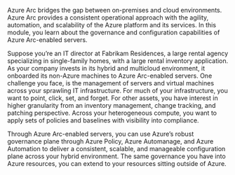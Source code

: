 Azure Arc bridges the gap between on-premises and cloud environments. Azure Arc provides a consistent operational approach with the agility, automation, and scalability of the Azure platform and its services. In this module, you learn about the governance and configuration capabilities of Azure Arc-enabled servers.

Suppose you’re an IT director at Fabrikam Residences, a large rental agency specializing in single-family homes, with a large rental inventory application. As your company invests in its hybrid and multicloud environment, it onboarded its non-Azure machines to Azure Arc-enabled servers. One challenge you face, is the management of servers and virtual machines across your sprawling IT infrastructure. For much of your infrastructure, you want to point, click, set, and forget. For other assets, you have interest in higher granularity from an inventory management, change tracking, and patching perspective. Across your heterogeneous compute, you want to apply sets of policies and baselines with visibility into compliance.

Through Azure Arc-enabled servers, you can use Azure’s robust governance plane through Azure Policy, Azure Automanage, and Azure Automation to deliver a consistent, scalable, and manageable configuration plane across your hybrid environment. The same governance you have into Azure resources, you can extend to your resources sitting outside of Azure.